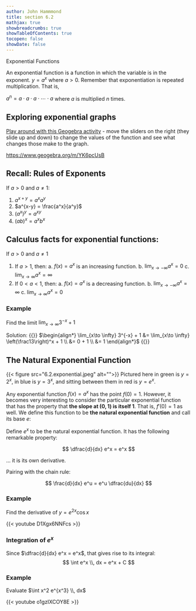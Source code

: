 ```yaml
---
author: John Hammmond
title: section 6.2
mathjax: true
showbreadcrumbs: true
showTableOfContents: true
tocopen: false
showDate: false
---
```


Exponential Functions
<!--more-->

An exponential function is a function in which the variable is in the exponent. $y = a^x$ where $a > 0$. Remember that exponentiation is repeated multiplication. That is,

$a^n = a\cdot a \cdot a \cdot \cdots \cdot a$ where $a$ is multiplied $n$ times. 

## Exploring exponential graphs

[Play around with this Geogebra activity](https://www.geogebra.org/m/YK6pcUsB) - move the sliders on the right (they slide up and down) to change the values of the function and see what changes those make to the graph.

https://www.geogebra.org/m/YK6pcUsB

## Recall: Rules of Exponents
If $a > 0$ and $a \ne 1$:
1.  $a^{x+y} = a^x a^y$
2. $a^{x-y} = \frac{a^x}{a^y}$
3. $(a^x)^y = a^{xy}$
4. $(ab)^x = a^x b^x$

## Calculus facts for exponential functions:
If $a > 0$ and $a \ne 1$
1. If $a >1$, then: 
   a. $f(x) = a^x$ is an increasing function.
   b. $\displaystyle \lim_{x\to -\infty} a^x = 0$
   c. $\displaystyle \lim_{x \to \infty} a^x = \infty$
2. If $0 < a < 1$, then: 
   a. $f(x) = a^{x}$ is a decreasing function. 
   b. $\displaystyle \lim_{x\to -\infty} a^x = \infty$
   c. $\displaystyle \lim_{x \to \infty} a^x = 0$


### Example
Find the limit $\displaystyle \lim_{x\to \infty} 3^{-x} + 1$

Solution:
{{<spoiler>}}
$\begin{align*}
 \lim_{x\to \infty} 3^{-x} + 1 &= \lim_{x\to \infty} \left(\frac13\right)^x + 1 \\ &= 0 + 1 \\ &= 1
\end{align*}$
{{</spoiler>}}


## The Natural Exponential Function

{{< figure src="6.2.exponential.jpeg" alt="">}}
Pictured here in green is $y=2^x$, in blue is $y=3^x$, and sitting between them in red is $y = e^x$. 

Any exponential function $f(x) =a^x$ has the point $f(0) = 1$.  However, it becomes very interesting to consider the particular exponential function that has the property that **the slope at $(0,1)$ is itself 1**. That is, $f'(0) = 1$ as well. We define this function to be **the natural exponential function** and call its base $e$:

Define $e^x$ to be the natural exponential function. It has the following remarkable property:

$$
\dfrac{d}{dx} e^x = e^x
$$

... it is its own derivative.

Pairing with the chain rule:

$$
\frac{d}{dx} e^u = e^u \dfrac{du}{dx}
$$

### Example

Find the derivative of $y = e^{2x} \cos x$

{{< youtube D1Xgx6NNFcs >}}


### Integration of $e^x$

Since $\dfrac{d}{dx} e^x = e^x$, that gives rise to its integral: 
$$
\int e^x \\, dx = e^x + C
$$

### Example
Evaluate $\int x^2 e^{x^3} \\, dx$

{{< youtube o1gzIXCOY8E >}}